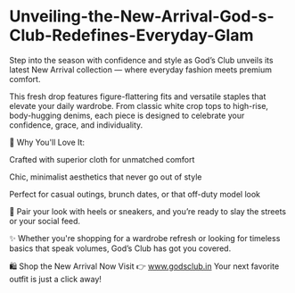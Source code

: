 # Unveiling-the-New-Arrival-God-s-Club-Redefines-Everyday-Glam

Step into the season with confidence and style as God’s Club unveils its latest New Arrival collection — where everyday fashion meets premium comfort.

This fresh drop features figure-flattering fits and versatile staples that elevate your daily wardrobe. From classic white crop tops to high-rise, body-hugging denims, each piece is designed to celebrate your confidence, grace, and individuality.

👖 Why You'll Love It:

Crafted with superior cloth for unmatched comfort

Chic, minimalist aesthetics that never go out of style

Perfect for casual outings, brunch dates, or that off-duty model look

👠 Pair your look with heels or sneakers, and you’re ready to slay the streets or your social feed.

✨ Whether you're shopping for a wardrobe refresh or looking for timeless basics that speak volumes, God’s Club has got you covered.

🛍 Shop the New Arrival Now
Visit 👉 www.godsclub.in
Your next favorite outfit is just a click away!
